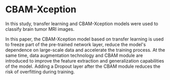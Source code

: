 # CBAM-Xception
In this study, transfer learning and CBAM-Xception models were used to classify brain tumor MRI images. 

In this paper, the CBAM-Xception model based on transfer learning is used to freeze part of the pre-trained network layer, reduce the model's dependence on large-scale data and accelerate the training process. At the same time, data augmentation technology and CBAM module are introduced to improve the feature extraction and generalization capabilities of the model. Adding a Dropout layer after the CBAM module reduces the risk of overfitting during training. 


